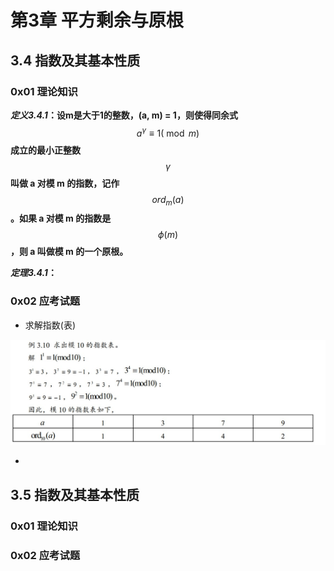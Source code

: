 # 第3章 平方剩余与原根

## 3.4 指数及其基本性质

### 0x01 理论知识

_**定义3.4.1**_**：设m是大于1的整数，\(a, m\) = 1，则使得同余式** $$a^{\gamma} \equiv 1(\bmod m)$$ **成立的最小正整数** $$\gamma$$ **叫做 a 对模 m 的指数，记作** $$ord_m(a)$$ **。如果 a 对模 m 的指数是** $$\phi(m)$$ **，则 a 叫做模 m 的一个原根。**

_**定理3.4.1**_**：**

### 0x02 应考试题

* 求解指数\(表\)

![&#x6CD5;1 &#x5229;&#x7528;&#x540C;&#x4F59;&#x6027;&#x8D28;&#x7B80;&#x5316;&#x8BA1;&#x7B97;](../.gitbook/assets/snipaste_2020-06-03_23-06-25.jpg)

* 




 

## 3.5 指数及其基本性质

### 0x01 理论知识

### 0x02 应考试题



